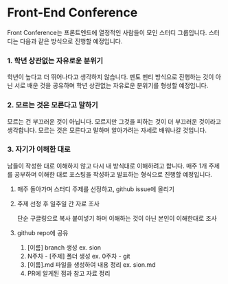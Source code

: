 # Front-End Conference

Front Conference는 프론트엔드에 열정적인 사람들이 모인 스터디 그룹입니다.
스터디는 다음과 같은 방식으로 진행할 예정입니다.

### 1. 학년 상관없는 자유로운 분위기

학년이 높다고 더 뛰어나다고 생각하지 않습니다. 멘토 멘티 방식으로 진행하는 것이 아닌 서로 배운 것을 공유하며 학년 상관없는 자유로운 분위기를 형성할 예정입니다.

### 2. 모르는 것은 모른다고 말하기

모르는 건 부끄러운 것이 아닙니다. 모르지만 그것을 피하는 것이 더 부끄러운 것이라고 생각합니다.
모르는 것은 모른다고 말하며 알아가려는 자세로 배워나갈 것입니다.

### 3. 자기가 이해한 대로

남들이 작성한 대로 이해하지 않고 다시 내 방식대로 이해하려고 합니다. 매주 1개 주제를 공부하며 이해한 대로 포스팅을 작성하고 발표하는 형식으로 진행할 예정입니다.

1. 매주 돌아가며 스터디 주제를 선정하고, github issue에 올리기
2. 주제 선정 후 일주일 간 자료 조사

   단순 구글링으로 복사 붙여넣기 하며 이해하는 것이 아닌 본인이 이해한대로 조사

3. github repo에 공유
   1. [이름] branch 생성 ex. sion
   2. N주차 - [주제] 폴더 생성 ex. 0주차 - git
   3. [이름].md 파일을 생성하여 내용 정리 ex. sion.md
   4. PR에 알게된 점과 참고 자료 정리
